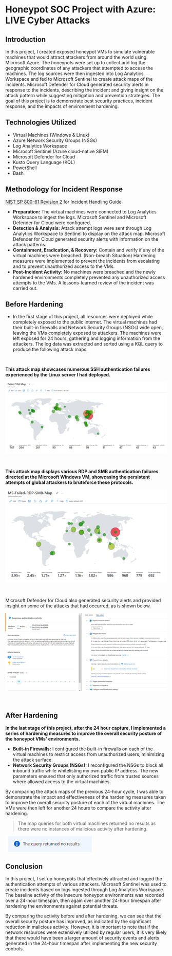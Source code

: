 # Honeypot SOC Project with Azure: LIVE Cyber Attacks

## Introduction
In this project, I created exposed honeypot VMs to simulate vulnerable machines that would attract attackers from around the world using Microsoft Azure. The honeypots were set up to collect and log the geographic coordinates of any attackers that attempted to access the machines. The log sources were then ingested into Log Analytics Workspace and fed to Microsoft Sentinel to create attack maps of the incidents. Microsoft Defender for Cloud generated security alerts in response to the incidents, describing the incident and giving insight on the attack pattern while suggesting mitigation and prevention strategies. The goal of this project is to demonstrate best security practices, incident response, and the impacts of environment hardening.

## Technologies Utilized
- Virtual Machines (Windows & Linux)
- Azure Network Security Groups (NSGs)
- Log Analytics Workspace
- Microsoft Sentinel (Azure cloud-native SIEM)
- Microsoft Defender for Cloud
- Kusto Query Language (KQL)
- PowerShell
- Bash

## Methodology for Incident Response
[NIST SP 800-61 Revision 2](https://www.nist.gov/privacy-framework/nist-sp-800-61) for Incident Handling Guide

- <b>Preparation:</b> The virtual machines were connected to Log Analytics Workspace to ingest the logs. Microsoft Sentinel and Microsoft Defender for Cloud were configured.
- <b>Detection & Analysis:</b> Attack attempt logs were sent through Log Analytics Workspace to Sentinel to display on the attack map. Microsoft Defender for Cloud generated security alerts with information on the attack patterns.
- <b>Containment, Eradication, & Recovery:</b> Contain and verify if any of the virtual machines were breached. (Non-breach Situation) Hardening measures were implemented to prevent the incidents from escalating and to prevent unauthorized access to the VMs.
- <b>Post-Incident Activity:</b> No machines were breached and the newly hardened environments completely prevented any unauthorized access attempts to the VMs. A lessons-learned review of the incident was carried out.

## Before Hardening
- In the first stage of this project, all resources were deployed while completely exposed to the public internet. The virtual machines had their built-in firewalls and Network Security Groups (NSGs) wide open, leaving the VMs completely exposed to attackers. The machines were left exposed for 24 hours, gathering and logging information from the attackers. The log data was extracted and sorted using a KQL query to produce the following attack maps:

<br />

<b>This attack map showcases numerous SSH authentication failures experienced by the Linux server I had deployed.</b>

![image](https://github.com/mohammedshahwan/Azure-Honeypot-SOC/blob/main/assets/Linux%2024hr%20Failed%20SSH%20Map.png)

<br />

<b>This attack map displays various RDP and SMB authentication failures directed at the Microsoft Windows VM, showcasing the persistent attempts of global attackers to bruteforce these protocols.</b>

![image](https://github.com/mohammedshahwan/Azure-Honeypot-SOC/blob/main/assets/MS%2024hr%20Failed%20RDP-SMB%20Map.png)

<br />

Microsoft Defender for Cloud also generated security alerts and provided insight on some of the attacks that had occurred, as is shown below.

![image](https://github.com/mohammedshahwan/Azure-Honeypot-SOC/blob/main/assets/MDfC%20Security%20Alert.png)

<br />

## After Hardening

<b>In the last stage of this project, after the 24 hour capture, I implemented a series of hardening measures to improve the overall security posture of the honeypot VMs' environments.</b>

- <b>Built-in Firewalls:</b> I configured the built-in firewalls on each of the virtual machines to restrict access from unauthorized users, minimizing the attack surface.
- <b>Network Security Groups (NSGs):</b> I reconfigured the NSGs to block all inbound traffic while whitelisting my own public IP address. The new parameters ensured that only authorized traffic from trusted sources where allowed access to the virtual machines.

By comparing the attack maps of the previous 24-hour cycle, I was able to demonstrate the impact and effectiveness of the hardening measures taken to improve the overall security posture of each of the virtual machines. The VMs were then left for another 24 hours to compare the activity after hardening.

> The map queries for both virtual machines returned no results as there were no instances of malicious activity after hardening.

![image](https://github.com/mohammedshahwan/Azure-Honeypot-SOC/blob/main/assets/No%20Results%20Query.png)

## Conclusion
In this project, I set up honeypots that effectively attracted and logged the authentication attempts of various attackers. Microsoft Sentinel was used to create incidents based on logs ingested through Log Analytics Workspace. The baseline activity of the insecure honeypot environments was recorded over a 24-hour timespan, then again over another 24-hour timespan after hardening the environments against potential threats.

By comparing the activity before and after hardening, we can see that the overall security posture has improved, as indicated by the significant reduction in malicious activity. However, it is important to note that if the network resources were extensively utilized by regular users, it is very likely that there would have been a larger amount of security events and alerts generated in the 24-hour timespan after implementing the new security controls.
